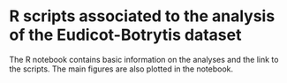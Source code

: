# R scripts associated to the analysis of the Eudicot-Botrytis dataset

The R notebook contains basic information on the analyses and the link to the scripts. 
The main figures are also plotted in the notebook. 

